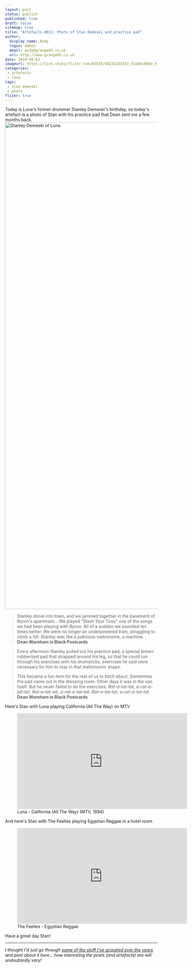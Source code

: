 ```yaml
---
layout: post
status: publish
published: true
draft: false
sitemap: true
title: "Artefacts #011: Photo of Stan Demeski and practice pad"
author:
  display_name: Andy
  login: admin
  email: andy@grange85.co.uk
  url: http://www.grange85.co.uk
date: 2019-08-02
imageurl: https://live.staticflickr.com/65535/48235165157_43a94c689a_h.jpg
categories:
 - artefacts
 - luna
tags:
 - stan demeski
 - photo
flickr: true
---
```

Today is Luna's former drummer Stanley Demeski's birthday, so today's artefact is a photo of Stan with his practice pad that Dean sent me a few months back.
<a data-flickr-embed="true"  href="https://www.flickr.com/photos/grange85/48235165157/in/dateposted/" title="Stanley Demeski of Luna"><img src="https://live.staticflickr.com/65535/48235165157_43a94c689a_h.jpg" width="1073" height="1600" alt="Stanley Demeski of Luna"></a>
> Stanley drove into town, and we jammed together in the basement of Byron's apartment... We played "Slash Your Tires" one of the songs we had been playing with Byron. All of a sudden we sounded ten times better. We were no longer an underpowered train, struggling to climb a hill. Stanley was like a judicious metronome, a machine.  
**Dean Wareham in Black Postcards**

> Every afternoon Stanley pulled out his practice pad, a special brown rubberized pad that strapped around his leg, so that he could run through his exercises with his drumsticks, exercises he said were necessary for him to stay in that metronomic shape.
> 
> This became a fun item for the rest of us to bitch about. Sometimes the pad came out in the dressing room. Other days it was in the van itself. But he never failed to do the exercises. _Rat-a-tat-tat, a-rat-a-tat-tat. Rat-a-tat-tat, a-rat-a-tat-tat. Rat-a-tat-tat, a-rat-a-tat-tat._  
**Dean Wareham in Black Postcards**

Here's Stan with Luna playing California (All The Way) on MTV
<figure class="caption aligncenter"><iframe width="560" height="315" src="https://www.youtube.com/embed/IA43fPmrF5M" frameborder="0" allowfullscreen></iframe><figcaption class="caption-text">Luna - California (All The Way) (MTV, 1994)</figcaption></figure>

And here's Stan with The Feelies playing Egyptian Reggae in a hotel room
<figure class="caption aligncenter"><iframe width="560" height="315" src="https://www.youtube.com/embed/AW2OEVu35qQ" frameborder="0" allowfullscreen></iframe><figcaption class="caption-text">The Feelies - Egyptian Reggae</figcaption></figure>

Have a great day Stan!

---

_I thought I'd just go through [some of the stuff I've acquired over the years](/category/artefacts/) and post about it here... how interesting the posts (and artefacts) are will undoubtedly vary!_
